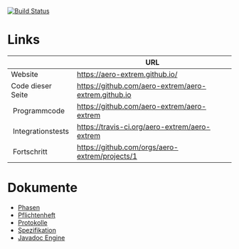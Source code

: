 [![Build Status](https://travis-ci.org/aero-extrem/aero-extrem.svg?branch=master)](https://travis-ci.org/aero-extrem/aero-extrem)

# Links

|                       | URL                                                  |
| --------------------- | ---------------------------------------------------- |
| Website               | https://aero-extrem.github.io/                       |
| Code dieser Seite     | https://github.com/aero-extrem/aero-extrem.github.io |
| Programmcode          | https://github.com/aero-extrem/aero-extrem           |
| Integrationstests     | https://travis-ci.org/aero-extrem/aero-extrem        |
| Fortschritt           | https://github.com/orgs/aero-extrem/projects/1       |

# Dokumente

* [Phasen](phasen.md)
* [Pflichtenheft](pflichtenheft.md)
* [Protokolle](protokolle.md)
* [Spezifikation](spezifikation.md)
* [Javadoc Engine](/javadoc/engine)
